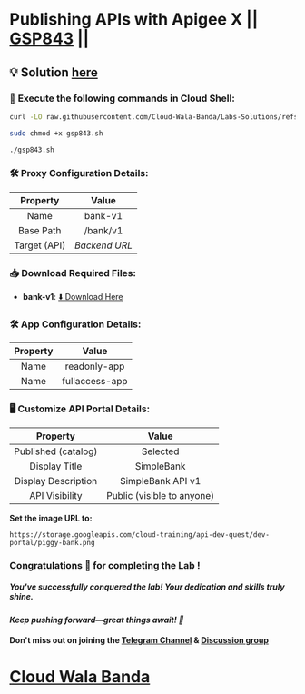 # Publishing APIs with Apigee X || [GSP843](https://www.cloudskillsboost.google/focuses/32175?parent=catalog) ||

## 💡 Solution [here](https://youtu.be/VYY4ZNVTdWg)

### 🚀 **Execute the following commands in Cloud Shell:**

```bash
curl -LO raw.githubusercontent.com/Cloud-Wala-Banda/Labs-Solutions/refs/heads/main/Publishing%20APIs%20with%20Apigee%20X/gsp843.sh

sudo chmod +x gsp843.sh

./gsp843.sh
```

### 🛠️ **Proxy Configuration Details:**  

| **Property**   | **Value**     |  
| :------------: | :------------: |  
| Name           | bank-v1      |  
| Base Path      | /bank/v1     |  
| Target (API)   | *Backend URL*    |

### 📥 **Download Required Files:**  

- **bank-v1**: [⬇️ Download Here](https://drive.google.com/uc?export=download&id=1UB2_S6qXXRIXLcrbtRPq1tJnEtcMlSqD)

### 🛠️ **App Configuration Details:**  

| **Property**   | **Value**           |  
| :------------: | :-----------------: |  
| Name           | readonly-app        |  
| Name           | fullaccess-app      |

### 🖥️ **Customize API Portal Details:**  

| **Property**                  | **Value**                   |  
| :----------------------------: | :--------------------------: |  
| Published (catalog)            | Selected                    |  
| Display Title                  | SimpleBank                |  
| Display Description            | SimpleBank API v1         |  
| API Visibility                 | Public (visible to anyone)  |  

**Set the image URL to:**  
```  
https://storage.googleapis.com/cloud-training/api-dev-quest/dev-portal/piggy-bank.png  
```

### Congratulations 🎉 for completing the Lab !

##### *You've successfully conquered the lab! Your dedication and skills truly shine.*

#### *Keep pushing forward—great things await! 🚀*

#### Don't miss out on joining the [Telegram Channel](https://t.me/cloudwalabanda) & [Discussion group](https://t.me/cloudwalabandachats)

# [Cloud Wala Banda](https://www.youtube.com/@cloudwalabanda)
